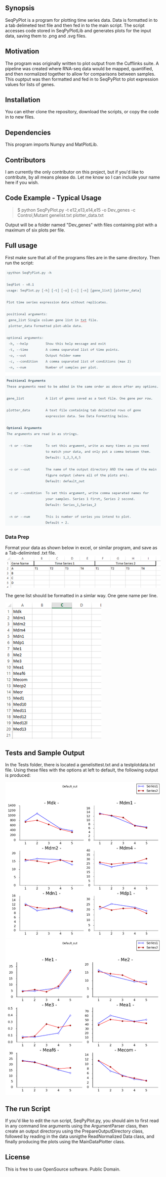 ## Synopsis

SeqPyPlot is a program for plotting time series data. Data is formatted in to a tab delimeted text file and then fed in to the main script. The script accesses code stored in SeqPyPlotLib and generates plots for the input data, saving them to .png and .svg files. 

## Motivation

The program was originally written to plot output from the Cufflinks suite. A pipeline was created where RNA-seq data would be mapped, quantified, and then normalized together to allow for comparisons between samples. This ouptput was then formatted and fed in to SeqPyPlot to plot expression values for lists of genes. 

## Installation

You can either clone the repository, download the scripts, or copy the code in to new files.

## Dependencies

This program imports Numpy and MatPlotLib.

## Contributors

I am currently the only contributor on this project, but if you'd like to contribute, by all means please do. Let me know so I can include your name here if you wish.

## Code Example - Typical Usage


 >$ python SeqPyPlot.py -t e12,e13,e14,e15 -o Dev_genes -c Control,Mutant genelist.txt plotter_data.txt


Output will be a folder named "Dev_genes" with files containing plot with a maximum of six plots per file.

## Full usage

First make sure that all of the programs files are in the same directory. Then run the script:

![Alt text](images/Full_run.png?raw=true "Full Usage")
 
 
### Data Prep 

Format your data as shown below in excel, or similar program, and save as a Tab-deliminted .txt file.
![Alt text](images/DataFormat1.PNG?raw=true "Full Usage")


The gene list should be formatted in a simlar way. One gene name per line.

![Alt text](images/GeneList.PNG?raw=true "Full Usage")


## Tests and Sample Output

In the Tests folder, there is located a genelisttest.txt and a testplotdata.txt file. Using these files with the options at left to default, the following output is produced:

![Alt text](images/1_[u'Mdk',u'Mdm1',u'Mdm2',u'Mdm4',u'Mdn1',u'Mdp1'].png?raw=true "Full Usage")
![Alt text](images/2_[u'Me1',u'Me2',u'Me3',u'Mea1',u'Meaf6',u'Mecom'].png?raw=true "Full Usage")

## The run Script

If you'd like to edit the run script, SeqPyPlot.py, you should aim to first read in any command line arguments using the ArgumentParser class, then create an output directoryu using the PrepareOutputDirectory class, followed by reading in the data usnigthe  ReadNormalized Data class, and finally producing the plots using the MainDataPlotter class.
 
## License

This is free to use OpenSource software. Public Domain.
